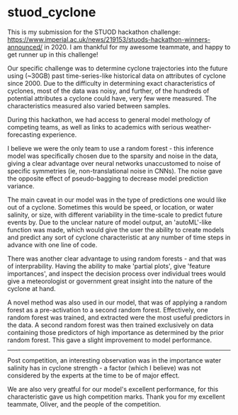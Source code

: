 # stuod_cyclone

This is my submission for the STUOD hackathon challenge: https://www.imperial.ac.uk/news/219153/stuods-hackathon-winners-announced/ in 2020.
I am thankful for my awesome teammate, and happy to get runner up in this challenge!

Our specific challenge was to determine cyclone trajectories into the future using (~30GB) past time-series-like historical data on attributes of cyclone since 2000. Due to the difficulty in determining exact characteristics of cyclones, most of the data was noisy, and further, of the hundreds of potential attributes a cyclone could have, very few were measured. The characteristics measured also varied between samples.

During this hackathon, we had access to general model methology of competing teams, as well as links to academics with serious weather-forecasting experience.

I believe we were the only team to use a random forest - this inference model was specifically chosen due to the sparsity and noise in the data, giving a clear advantage over neural networks unaccustomed to noise of specific symmetries (ie, non-translational noise in CNNs). The noise gave the opposite effect of pseudo-bagging to decrease model prediction variance.

The main caveat in our model was in the type of predictions one would like out of a cyclone. Sometimes this would be speed, or location, or water salinity, or size, with different variability in the time-scale to predict future events by. Due to the unclear nature of model output, an 'autoML'-like function was made, which would give the user the ability to create models and predict any sort of cyclone characteristic at any number of time steps in advance with one line of code.

There was another clear advantage to using random forests - and that was of interprability. Having the ability to make 'partial plots', give 'feature importances', and inspect the decision process over individual trees would give a meteorologist or government great insight into the nature of the cyclone at hand.

A novel method was also used in our model, that was of applying a random forest as a pre-activation to a second random forest. Effectively, one random forest was trained, and extracted were the most useful predictors in the data. A second random forest was then trained exclusively on data containing those predictors of high importance as determined by the prior random forest. This gave a slight improvement to model performance.

---
Post competition, an interesting observation was in the importance water salinity has in cyclone strength - a factor (which I believe) was not considered by the experts at the time to be of major effect.

We are also very greatful for our model's excellent performance, for this characteristic gave us high competition marks.
Thank you for my excellent teammate, Oliver, and the people of the competition.
